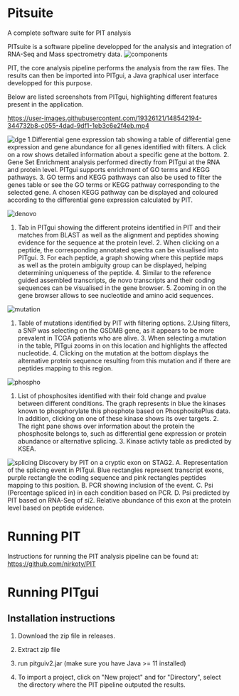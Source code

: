 
# Pitsuite
A complete software suite for PIT analysis 






PITsuite is a software pipeline developped for the analysis and integration of RNA-Seq and Mass spectrometry data. 
![components](https://user-images.githubusercontent.com/19326121/143864818-4a23f6fe-7da1-46e8-8a6d-9243b52d3a3c.png)

PIT, the core analysis pipeline performs the analysis from the raw files. The results can then be imported into PITgui, a Java graphical user interface developped for this purpose.

Below are listed screenshots from PITgui, highlighting different features present in the application.




https://user-images.githubusercontent.com/19326121/148542194-344732b8-c055-4dad-9df1-1eb3c6e2f4eb.mp4




![dge](https://user-images.githubusercontent.com/19326121/143865117-e0ca718d-9211-4c09-9b00-1b727cefb860.png)
1.Differential gene expression tab showing a table of differential gene expression and gene abundance for all genes identified with filters. A click on a row shows detailed information about a specific gene at the bottom. 2. Gene Set Enrichment analysis performed directly from PITgui at the RNA and protein level. PITgui supports enrichment of GO terms and KEGG pathways. 3. GO terms and KEGG pathways can also be used to filter the genes table or see the GO terms or KEGG pathway corresponding to the selected gene. A chosen KEGG pathway can be displayed and coloured according to the differential gene expression calculated by PIT.


![denovo](https://user-images.githubusercontent.com/19326121/143865412-4dc1fbb6-5ca3-418c-b1a8-9321c93eec54.png)
1. Tab in PITgui showing the different proteins identified in PIT and their matches from BLAST as well as the alignment and peptides showing evidence for the sequence at the protein level. 2. When clicking on a peptide, the corresponding annotated spectra can be visualised into PITgui. 3. For each peptide, a graph showing where this peptide maps as well as the protein ambiguity group can be displayed, helping determining uniqueness of the peptide. 4. Similar to the reference guided assembled transcripts, de novo transcripts and their coding sequences can be visualised in the gene browser. 5. Zooming in on the gene browser allows to see nucleotide and amino acid sequences.

![mutation](https://user-images.githubusercontent.com/19326121/143865560-67fb4f76-184e-4795-9f33-90de1abdab5a.png)
1. Table of mutations identified by PIT with filtering options. 2.Using filters, a SNP was selecting on the GSDMB gene, as it appears to be more prevalent in TCGA patients who are alive. 3. When selecting a mutation in the table, PITgui zooms in on this location and highlights the affected nucleotide. 4. Clicking on the mutation at the bottom displays the alternative protein sequence resulting from this mutation and if there are peptides mapping to this region.


![phospho](https://user-images.githubusercontent.com/19326121/143865699-06b01241-9d8b-49fc-b5da-165f68e024d5.png)
1. List of phosphosites identified with their fold change and pvalue between different conditions. The graph represents in blue the kinases known to phosphorylate this phosphote based on PhosphositePlus data. In addition, clicking on one of these kinase shows its over targets. 2. The right pane shows over information about the protein the phosphosite belongs to, such as differential gene expression or protein abundance or alternative splicing. 3. Kinase activty table as predicted by KSEA.

![splicing](https://user-images.githubusercontent.com/19326121/143865923-de2c3b82-6a1a-44c8-8b9f-40e3f1216913.png)
Discovery by PIT on a cryptic exon on STAG2. A. Representation of the splicing event in PITgui. Blue rectangles represent transcript exons, purple rectangle the coding sequence and pink rectangles peptides mapping to this position. B. PCR showing inclusion of the event. C. Psi (Percentage spliced in) in each condition based on PCR. D. Psi predicted by PIT based on RNA-Seq of si2. Relative abundance of this exon at the protein level based on peptide evidence.




# Running PIT

Instructions for running the PIT analysis pipeline can be found at: https://github.com/nirkoty/PIT


# Running PITgui

## Installation instructions

1) Download the zip file in releases.

2) Extract zip file

3) run pitguiv2.jar (make sure you have Java >= 11 installed)

4) To import a project, click on "New project" and for "Directory", select the directory where the PIT pipeline outputed the results.


